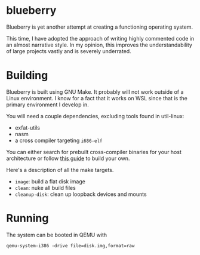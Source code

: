 # blueberry

Blueberry is yet another attempt at creating a functioning operating system.

This time, I have adopted the approach of writing highly commented code in an almost narrative style. In my opinion, this improves the understandability of large projects vastly and is severely underrated.

# Building

Blueberry is built using GNU Make. It probably will not work outside of a Linux environment. I know for a fact that it works on WSL since that is the primary environment I develop in.

You will need a couple dependencies, excluding tools found in util-linux:
* exfat-utils
* nasm
* a cross compiler targeting `i686-elf`

You can either search for prebuilt cross-compiler binaries for your host architecture or follow [this guide](https://wiki.osdev.org/GCC_Cross-Compiler) to build your own. 

Here's a description of all the make targets.
* `image`: build a flat disk image
* `clean`: nuke all build files
* `cleanup-disk`: clean up loopback devices and mounts

# Running

The system can be booted in QEMU with

```
qemu-system-i386 -drive file=disk.img,format=raw
```